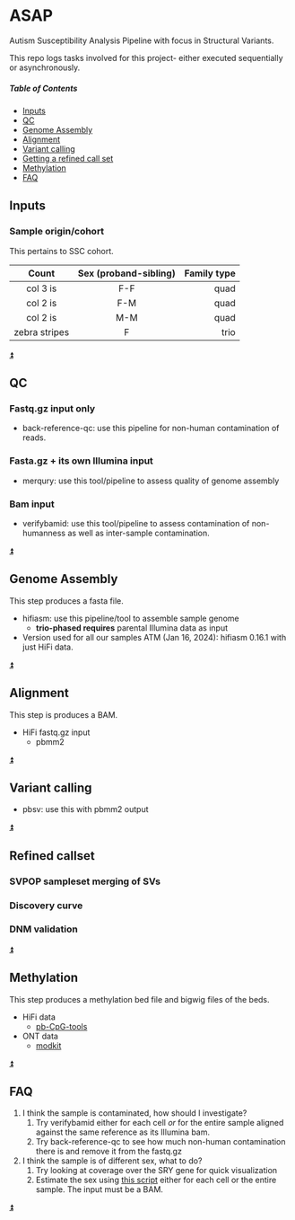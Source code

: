 # ASAP
Autism Susceptibility Analysis Pipeline with focus in Structural Variants.

This repo logs tasks involved for this project- either executed sequentially or asynchronously.  

##### Table of Contents
* [Inputs](#inputs)
* [QC](#qc)
* [Genome Assembly](#genome-assembly)
* [Alignment](#alignment)
* [Variant calling](#variant-calling)
* [Getting a refined call set](#refined-callset)
* [Methylation](#methylation)
* [FAQ](#faq)

## Inputs
### Sample origin/cohort
This pertains to SSC cohort.

|     Count      | Sex (proband-sibling) | Family type |
|:--------------:|:---------------------:|------------:|
|    col 3 is    |          F-F          |        quad |
|    col 2 is    |          F-M          |        quad |
|    col 2 is    |          M-M          |        quad |
| zebra stripes  |           F           |        trio |


[:arrow_double_up:](#table-of-contents)
## QC
### Fastq.gz input only
* back-reference-qc: use this pipeline for non-human contamination of reads.
### Fasta.gz + its own Illumina input
* merqury: use this tool/pipeline to assess quality of genome assembly
### Bam input
* verifybamid: use this tool/pipeline to assess contamination of non-humanness as well as inter-sample contamination.

[:arrow_double_up:](#table-of-contents)
## Genome Assembly
This step produces a fasta file.
* hifiasm: use this pipeline/tool to assemble sample genome
  * **trio-phased requires** parental Illumina data as input
* Version used for all our samples ATM (Jan 16, 2024): hifiasm 0.16.1 with just HiFi data.

[:arrow_double_up:](#table-of-contents)
## Alignment
This step is produces a BAM.
* HiFi fastq.gz input
  * pbmm2

[:arrow_double_up:](#table-of-contents)

## Variant calling
* pbsv: use this with pbmm2 output

[:arrow_double_up:](#table-of-contents)

## Refined callset
### SVPOP sampleset merging of SVs
### Discovery curve
### DNM validation

[:arrow_double_up:](#table-of-contents)

## Methylation
This step produces a methylation bed file and bigwig files of the beds.
* HiFi data
  * [pb-CpG-tools](https://github.com/PacificBiosciences/pb-CpG-tools)
* ONT data
  * [modkit](https://github.com/nanoporetech/modkit)

[:arrow_double_up:](#table-of-contents)

## FAQ
1. I think the sample is contaminated, how should I investigate?
   1. Try verifybamid either for each cell *or* for the entire sample aligned against the same reference as its Illumina bam.
   2. Try back-reference-qc to see how much non-human contamination there is and remove it from the fastq.gz
2. I think the sample is of different sex, what to do?
   1. Try looking at coverage over the SRY gene for quick visualization
   2. Estimate the sex using [this script](https://github.com/projectoriented/bio-utils/blob/main/sex-estimator.py) either for each cell or the entire sample. The input must be a BAM.

[:arrow_double_up:](#table-of-contents)